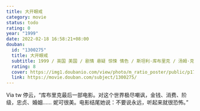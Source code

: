 ```yaml
---
title: 大开眼戒
category: movie
status: todo
rating: 0
year: "1999"
date: 2022-02-18 16:58:21+08:00
douban:
  id: "1300275"
  title: 大开眼戒
  subtitle: 1999 / 英国 美国 / 剧情 悬疑 惊悚 情色 / 斯坦利·库布里克 / 汤姆·克鲁斯 妮可·基德曼
  rating: 8
  cover: https://img1.doubanio.com/view/photo/m_ratio_poster/public/p1708137969.jpg
  link: https://movie.douban.com/subject/1300275/
---
```


Via tw 停云，“库布里克最后一部电影。对这个世界极尽嘲讽，金钱、消费、阶级，忠贞、婚姻……
妮可很美。电影结尾她说：不要说永远，听起来就很恐怖。”
